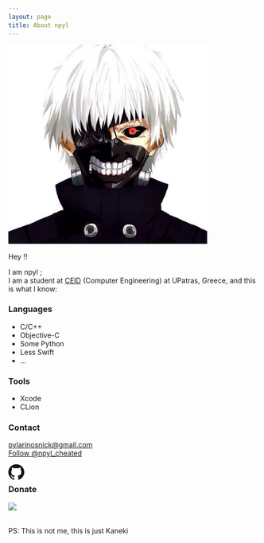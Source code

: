```yaml
---
layout: page
title: About npyl
---
```


<a href="https://en.wikipedia.org/wiki/Tokyo_Ghoul"><img src="img/kaneki.jpeg" alt="me" style="width:400px;height:400px;"></a>

Hey !!<br>

I am npyl	;<br>
I am a student at <a href="https://www.ceid.upatras.gr/">CEID</a> (Computer Engineering) at UPatras, Greece,
and this is what I know:

### Languages
- C/C++
- Objective-C
- Some Python
- Less Swift
- ...

### Tools
- Xcode
- CLion

### Contact

[pylarinosnick@gmail.com](mailto:pylarinosnick@gmail.com)<br>
<a href="https://twitter.com/npyl_cheated?ref_src=twsrc%5Etfw" class="twitter-follow-button" data-show-count="false">Follow @npyl_cheated</a><br>
<script async src="https://platform.twitter.com/widgets.js" charset="utf-8"></script>
<a href="https://github.com/npyl"><img src="img/GitHub-Mark-32px.png" align="left"></a><br>

### Donate

<a href="https://www.paypal.com/cgi-bin/webscr?cmd=_s-xclick&hosted_button_id=NSV636CUWX754"><img src="https://www.paypalobjects.com/en_US/i/btn/btn_donateCC_LG.gif" align="left"></a>

<br>
<br>

<a>PS: This is not me, this is just Kaneki</a>

<br>
<br>
